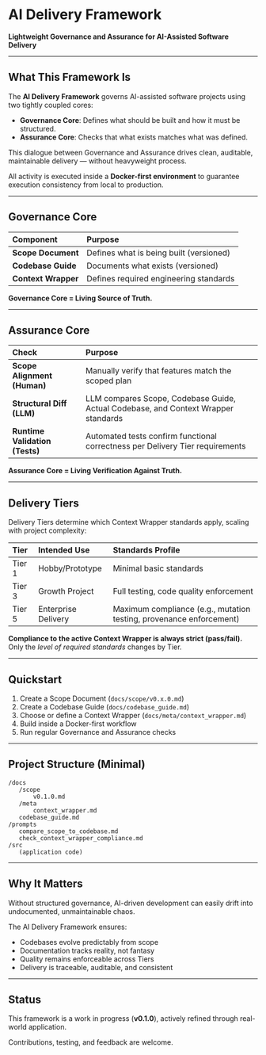 # AI Delivery Framework

**Lightweight Governance and Assurance for AI-Assisted Software Delivery**

---

## What This Framework Is

The **AI Delivery Framework** governs AI-assisted software projects using two tightly coupled cores:

- **Governance Core**: Defines what should be built and how it must be structured.
- **Assurance Core**: Checks that what exists matches what was defined.

This dialogue between Governance and Assurance drives clean, auditable, maintainable delivery — without heavyweight process.

All activity is executed inside a **Docker-first environment** to guarantee execution consistency from local to production.

---

## Governance Core

| Component          | Purpose                                    |
|:-------------------|:-------------------------------------------|
| **Scope Document**  | Defines what is being built (versioned)    |
| **Codebase Guide**  | Documents what exists (versioned)          |
| **Context Wrapper** | Defines required engineering standards    |

**Governance Core = Living Source of Truth.**

---

## Assurance Core

| Check | Purpose |
|:------|:--------|
| **Scope Alignment (Human)** | Manually verify that features match the scoped plan |
| **Structural Diff (LLM)** | LLM compares Scope, Codebase Guide, Actual Codebase, and Context Wrapper standards |
| **Runtime Validation (Tests)** | Automated tests confirm functional correctness per Delivery Tier requirements |

**Assurance Core = Living Verification Against Truth.**

---

## Delivery Tiers

Delivery Tiers determine which Context Wrapper standards apply, scaling with project complexity:

| Tier | Intended Use | Standards Profile |
|:-----|:-------------|:------------------|
| Tier 1 | Hobby/Prototype | Minimal basic standards |
| Tier 3 | Growth Project | Full testing, code quality enforcement |
| Tier 5 | Enterprise Delivery | Maximum compliance (e.g., mutation testing, provenance enforcement) |

**Compliance to the active Context Wrapper is always strict (pass/fail).**
Only the *level of required standards* changes by Tier.

---

## Quickstart

1. Create a Scope Document (`docs/scope/v0.x.0.md`)
2. Create a Codebase Guide (`docs/codebase_guide.md`)
3. Choose or define a Context Wrapper (`docs/meta/context_wrapper.md`)
4. Build inside a Docker-first workflow
5. Run regular Governance and Assurance checks

---

## Project Structure (Minimal)

```
/docs
   /scope
       v0.1.0.md
   /meta
       context_wrapper.md
   codebase_guide.md
/prompts
   compare_scope_to_codebase.md
   check_context_wrapper_compliance.md
/src
   (application code)
```

---

## Why It Matters

Without structured governance, AI-driven development can easily drift into undocumented, unmaintainable chaos.

The AI Delivery Framework ensures:
- Codebases evolve predictably from scope
- Documentation tracks reality, not fantasy
- Quality remains enforceable across Tiers
- Delivery is traceable, auditable, and consistent

---

## Status

This framework is a work in progress (**v0.1.0**), actively refined through real-world application.

Contributions, testing, and feedback are welcome.